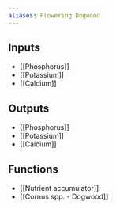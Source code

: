```yaml
---
aliases: Flowering Dogwood
---
```

## Inputs
- [[Phosphorus]]
- [[Potassium]] 
- [[Calcium]]

## Outputs
- [[Phosphorus]]
- [[Potassium]] 
- [[Calcium]]

## Functions
- [[Nutrient accumulator]]
- [[Cornus spp. - Dogwood]]